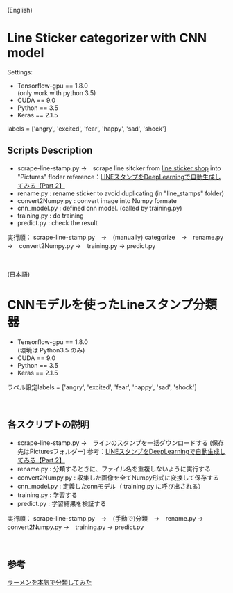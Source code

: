 (English)
# Line Sticker categorizer with CNN model

Settings:

- Tensorflow-gpu == 1.8.0 <br>  (only work with python 3.5)
- CUDA == 9.0 <br>
- Python == 3.5 <br>
- Keras == 2.1.5 <br>

labels = ['angry', 'excited', 'fear', 'happy', 'sad', 'shock']

## Scripts Description

- scrape-line-stamp.py →　scrape line sitcker from [line sticker shop](https://store.line.me/stickershop/showcase/top_creators/) into "Pictures" floder
                        reference：[LINEスタンプをDeepLearningで自動生成してみる【Part 2】](https://qiita.com/enmaru/items/1d65307ca46264bf6259)
- rename.py : rename sticker to avoid duplicating (in "line_stamps" folder)
- convert2Numpy.py : convert image into Numpy formate
- cnn_model.py : defined cnn model. (called by  training.py)
- training.py : do training
- predict.py : check the result

実行順： scrape-line-stamp.py　→　(manually) categorize　→　rename.py →　convert2Numpy.py  →　training.py → predict.py 

 <br>


(日本語)
# CNNモデルを使ったLineスタンプ分類器

- Tensorflow-gpu == 1.8.0 <br> (環境は Python3.5 のみ)
- CUDA == 9.0 <br>
- Python == 3.5 <br>
- Keras == 2.1.5 <br>

ラベル設定labels = ['angry', 'excited', 'fear', 'happy', 'sad', 'shock']

<br>

## 各スクリプトの説明

- scrape-line-stamp.py →　ラインのスタンプを一括ダウンロードする (保存先はPicturesフォルダー)
                        参考：[LINEスタンプをDeepLearningで自動生成してみる【Part 2】](https://qiita.com/enmaru/items/1d65307ca46264bf6259)
- rename.py : 分類するときに、ファイル名を重複しないように実行する
- convert2Numpy.py : 収集した画像を全てNumpy形式に変換して保存する
- cnn_model.py : 定義したcnnモデル（ training.py に呼び出される）
- training.py : 学習する
- predict.py : 学習結果を検証する

実行順： scrape-line-stamp.py　→　(手動で)分類　→　rename.py →　convert2Numpy.py  →　training.py → predict.py 

 <br>
 
## 参考

[ラーメンを本気で分類してみた](https://blog.aidemy.net/entry/2018/12/23/022554)
